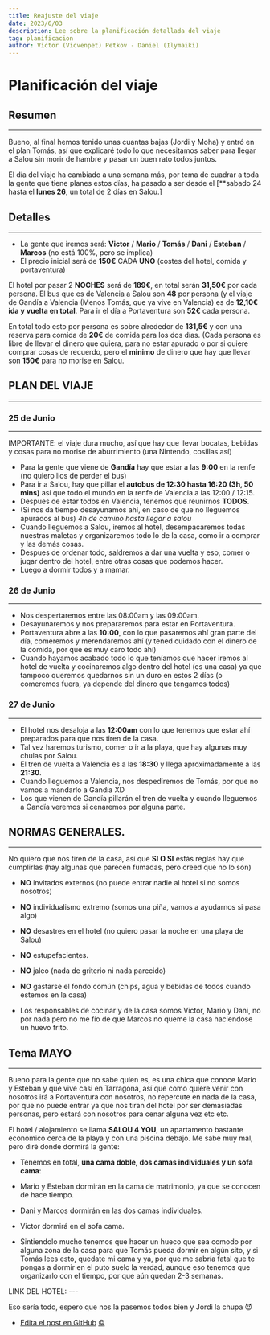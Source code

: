 ```yaml
---
title: Reajuste del viaje
date: 2023/6/03
description: Lee sobre la planificación detallada del viaje
tag: planificacion
author: Victor (Vicvenpet) Petkov - Daniel (Ilymaiki)
---
```


# Planificación del viaje

## Resumen
---

Bueno, al final hemos tenido unas cuantas bajas (Jordi y Moha) y entró en el plan Tomás, así que explicaré todo lo que necesitamos saber para llegar a Salou sin morir de hambre y pasar un buen rato todos juntos.

El día del viaje ha cambiado a una semana más, por tema de cuadrar a toda la gente que tiene planes estos días, ha pasado a ser desde el [**sabado 24 hasta el **lunes 26**, un total de 2 días en Salou.]

## Detalles
---

- La gente que iremos será: **Victor** / **Mario** / **Tomás** / **Dani** / **Esteban** / **Marcos** (no está 100%, pero se implica)
- El precio inicial será de **150€** CADA **UNO** (costes del hotel, comida y portaventura)

El hotel por pasar 2 **NOCHES** será de **189€**, en total serán **31,50€** por cada persona.
El bus que es de Valencia a Salou son **48** por persona (y el viaje de Gandía a Valencia (Menos Tomás, que ya vive en Valencia) es de **12,10€ ida y vuelta en total**.
Para ir el día a Portaventura son **52€** cada persona.

En total todo esto por persona es sobre alrededor de **131,5€** y con una reserva para comida de **20€** de comida para los dos días.
(Cada persona es libre de llevar el dinero que quiera, para no estar apurado o por si quiere comprar cosas de recuerdo, pero el **minimo** de dinero que hay que llevar son **150€** para no morise en Salou.

## PLAN DEL VIAJE
---
### 25 de Junio
---

IMPORTANTE: el viaje dura mucho, así que hay que llevar bocatas, bebidas y cosas para no morise de aburrimiento (una Nintendo, cosillas así)

- Para la gente que viene de **Gandía** hay que estar a las **9:00** en la renfe (no quiero lios de perder el bus)
- Para ir a Salou, hay que pillar el **autobus de 12:30 hasta 16:20 (3h, 50 mins)** así que todo el mundo en la renfe de Valencia a las 12:00 / 12:15.
- Despues de estar todos en Valencia, tenemos que reunirnos **TODOS**.
- (Si nos da tiempo desayunamos ahí, en caso de que no lleguemos apurados al bus)
 *4h de camino hasta llegar a salou*
- Cuando lleguemos a Salou, iremos al hotel, desempacaremos todas nuestras maletas y organizaremos todo lo de la casa, como ir a comprar y las demás cosas.
- Despues de ordenar todo, saldremos a dar una vuelta y eso, comer o jugar dentro del hotel, entre otras cosas que podemos hacer.
- Luego a dormir todos y a mamar.

### 26 de Junio
---

- Nos despertaremos entre las 08:00am y las 09:00am.
- Desayunaremos y nos prepararemos para estar en Portaventura.
- Portaventura abre a las **10:00**, con lo que pasaremos ahí gran parte del día, comeremos y merendaremos ahí (y tened cuidado con el dinero de la comida, por que es muy caro todo ahí)
- Cuando hayamos acabado todo lo que teníamos que hacer iremos al hotel de vuelta y cocinaremos algo dentro del hotel (es una casa) ya que tampoco queremos quedarnos sin un duro en estos 2 días (o comeremos fuera, ya depende del dinero que tengamos todos)

### 27 de Junio
---

- El hotel nos desaloja a las **12:00am** con lo que tenemos que estar ahí preparados para que nos tiren de la casa.
- Tal vez haremos turismo, comer o ir a la playa, que hay algunas muy chulas por Salou.
- El tren de vuelta a Valencia es a las **18:30** y llega aproximadamente a las **21:30**.
- Cuando lleguemos a Valencia, nos despediremos de Tomás, por que no vamos a mandarlo a Gandía XD
- Los que vienen de Gandía pillarán el tren de vuelta y cuando lleguemos a Gandía veremos si cenaremos por alguna parte.

## NORMAS GENERALES.
---

No quiero que nos tiren de la casa, así que **SI O SI** estás reglas hay que cumplirlas (hay algunas que parecen fumadas, pero creed que no lo son)

- **NO** invitados externos (no puede entrar nadie al hotel si no somos nosotros)
- **NO** individualismo extremo (somos una piña, vamos a ayudarnos si pasa algo)
- **NO** desastres en el hotel (no quiero pasar la noche en una playa de Salou)
- **NO** estupefacientes.
- **NO** jaleo (nada de griterio ni nada parecido)
- **NO** gastarse el fondo común (chips, agua y bebidas de todos cuando estemos en la casa)

- Los responsables de cocinar y de la casa somos Victor, Mario y Dani, no por nada pero no me fío de que Marcos no queme la casa haciendose un huevo frito.

## Tema MAYO
---

Bueno para la gente que no sabe quien es, es una chica que conoce Mario y Esteban y que vive casi en Tarragona, así que como quiere venir con nosotros irá a Portaventura con nosotros, no repercute en nada de la casa, por que no puede entrar ya que nos tiran del hotel por ser demasiadas personas, pero estará con nosotros para cenar alguna vez etc etc.

El hotel / alojamiento se llama **SALOU 4 YOU**, un apartamento bastante economico cerca de la playa y con una piscina debajo.
Me sabe muy mal, pero diré donde dormirá la gente:
- Tenemos en total, **una cama doble, dos camas individuales y un sofa cama**:

- Mario y Esteban dormirán en la cama de matrimonio, ya que se conocen de hace tiempo.
- Dani y Marcos dormirán en las dos camas individuales.
- Victor dormirá en el sofa cama.
- Sintiendolo mucho tenemos que hacer un hueco que sea comodo por alguna zona de la casa para que Tomás pueda dormir en algún sito, y si Tomás lees esto, quedate mi cama y ya, por que me sabría fatal que te pongas a dormir en el puto suelo la verdad, aunque eso tenemos que organizarlo con el tiempo, por que aún quedan 2-3 semanas.

LINK DEL HOTEL: ---

Eso sería todo, espero que nos la pasemos todos bien y Jordi la chupa 😈



- [Edita el post en GitHub](https://github.com/vicvenpet/itinerario/edit/master/pages/posts/pages2.md)
<a class="top-link hide" href="#copyright">©</a>
<a name="copyright"></a>
